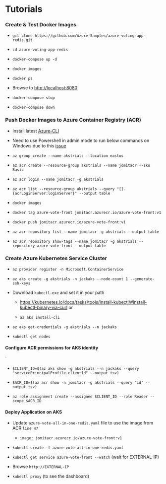 # Tutorials

### Create & Test Docker Images

- `git clone https://github.com/Azure-Samples/azure-voting-app-redis.git`

- `cd azure-voting-app-redis`

- `docker-compose up -d`

- `docker images`

- `docker ps`

- Browse to [http://localhost:8080](http://localhost:8080)

- `docker-compose stop`

- `docker-compose down`

### Push Docker Images to Azure Container Registry (ACR)

- Install latest [Azure-CLI](https://docs.microsoft.com/en-us/cli/azure/install-azure-cli-windows?view=azure-cli-latest)

- Need to use Powershell in admin mode to run below commands on Windows due to this [issue](https://github.com/Azure/azure-cli/issues/4843)

- `az group create --name akstrials --location eastus`

- `az acr create --resource-group akstrials --name jomitacr --sku Basic`

- `az acr login --name jomitacr -g akstrials`

- `az acr list --resource-group akstrials --query "[].{acrLoginServer:loginServer}" --output table`

- `docker images`

- `docker tag azure-vote-front jomitacr.azurecr.io/azure-vote-front:v1`

- `docker push jomitacr.azurecr.io/azure-vote-front:v1`

- `az acr repository list --name jomitacr -g akstrials --output table`

- `az acr repository show-tags --name jomitacr -g akstrials --repository azure-vote-front --output table`


### Create Azure Kubernetes Service Cluster

- `az provider register -n Microsoft.ContainerService`

- `az aks create -g akstrials -n jackaks --node-count 1 --generate-ssh-keys`

- Download `kubectl.exe` and set it in your path

    - https://kubernetes.io/docs/tasks/tools/install-kubectl/#install-kubectl-binary-via-curl  or 

    - `az aks install-cli`

- `az aks get-credentials -g akstrials --n jackaks`

- `kubectl get nodes`

#### Configure ACR permissions for AKS identity
`
- `$CLIENT_ID=$(az aks show -g akstrials --n jackaks --query "servicePrincipalProfile.clientId" --output tsv)`

- `$ACR_ID=$(az acr show -n jomitacr -g akstrials --query "id" --output tsv)`

- `az role assignment create --assignee $CLIENT_ID --role Reader --scope $ACR_ID`


#### Deploy Application on AKS

- Update `azure-vote-all-in-one-redis.yaml` file to use the image from ACR `line 47`
    - `image: jomitacr.azurecr.io/azure-vote-front:v1`

- `kubectl create -f azure-vote-all-in-one-redis.yaml`

- `kubectl get service azure-vote-front --watch`   (wait for EXTERNAL-IP)

- Browse `http://EXTERNAL-IP`

- `kubectl proxy`  (to see the dashboard)
